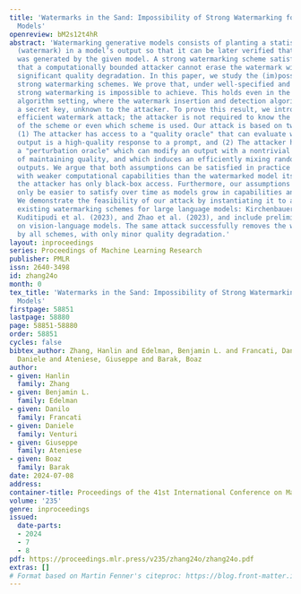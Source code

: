 ```yaml
---
title: 'Watermarks in the Sand: Impossibility of Strong Watermarking for Language
  Models'
openreview: bM2s12t4hR
abstract: 'Watermarking generative models consists of planting a statistical signal
  (watermark) in a model’s output so that it can be later verified that the output
  was generated by the given model. A strong watermarking scheme satisfies the property
  that a computationally bounded attacker cannot erase the watermark without causing
  significant quality degradation. In this paper, we study the (im)possibility of
  strong watermarking schemes. We prove that, under well-specified and natural assumptions,
  strong watermarking is impossible to achieve. This holds even in the private detection
  algorithm setting, where the watermark insertion and detection algorithms share
  a secret key, unknown to the attacker. To prove this result, we introduce a generic
  efficient watermark attack; the attacker is not required to know the private key
  of the scheme or even which scheme is used. Our attack is based on two assumptions:
  (1) The attacker has access to a "quality oracle" that can evaluate whether a candidate
  output is a high-quality response to a prompt, and (2) The attacker has access to
  a "perturbation oracle" which can modify an output with a nontrivial probability
  of maintaining quality, and which induces an efficiently mixing random walk on high-quality
  outputs. We argue that both assumptions can be satisfied in practice by an attacker
  with weaker computational capabilities than the watermarked model itself, to which
  the attacker has only black-box access. Furthermore, our assumptions will likely
  only be easier to satisfy over time as models grow in capabilities and modalities.
  We demonstrate the feasibility of our attack by instantiating it to attack three
  existing watermarking schemes for large language models: Kirchenbauer et al. (2023),
  Kuditipudi et al. (2023), and Zhao et al. (2023), and include preliminary results
  on vision-language models. The same attack successfully removes the watermarks planted
  by all schemes, with only minor quality degradation.'
layout: inproceedings
series: Proceedings of Machine Learning Research
publisher: PMLR
issn: 2640-3498
id: zhang24o
month: 0
tex_title: 'Watermarks in the Sand: Impossibility of Strong Watermarking for Language
  Models'
firstpage: 58851
lastpage: 58880
page: 58851-58880
order: 58851
cycles: false
bibtex_author: Zhang, Hanlin and Edelman, Benjamin L. and Francati, Danilo and Venturi,
  Daniele and Ateniese, Giuseppe and Barak, Boaz
author:
- given: Hanlin
  family: Zhang
- given: Benjamin L.
  family: Edelman
- given: Danilo
  family: Francati
- given: Daniele
  family: Venturi
- given: Giuseppe
  family: Ateniese
- given: Boaz
  family: Barak
date: 2024-07-08
address:
container-title: Proceedings of the 41st International Conference on Machine Learning
volume: '235'
genre: inproceedings
issued:
  date-parts:
  - 2024
  - 7
  - 8
pdf: https://proceedings.mlr.press/v235/zhang24o/zhang24o.pdf
extras: []
# Format based on Martin Fenner's citeproc: https://blog.front-matter.io/posts/citeproc-yaml-for-bibliographies/
---
```

